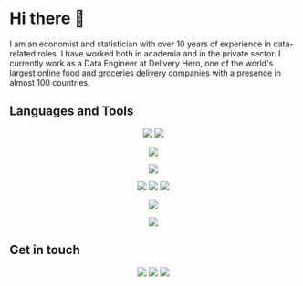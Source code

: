 # Hi there 👋

I am an economist and statistician with over 10 years of experience in data-related roles. I have worked both in academia and in the private sector. I currently work as a Data Engineer at Delivery Hero, one of the world's largest online food and groceries delivery companies with a presence in almost 100 countries.

## Languages and Tools

<p align="center">
  <img src="https://skills.syvixor.com/api/icons?i=py,r,html,css,js,sql,markdown" />
  <img src="https://skills.syvixor.com/api/icons?i=bash,gitbash,zshell,homebrew" />
</p>
<p align="center">
  <img src="https://skills.syvixor.com/api/icons?i=airflow,flask,django,pytest,numpy,regex" />
</p>
<p align="center">
  <img src="https://skills.syvixor.com/api/icons?perline=15&i=git,github,githubactions,githubpages" />
</p>
<p align="center">
  <img src="https://skills.syvixor.com/api/icons?perline=15&i=linux,macos,windows" />
  <img src="https://skills.syvixor.com/api/icons?perline=15&i=terraform,docker" />
  <img src="https://skills.syvixor.com/api/icons?perline=15&i=googlecloud,googlebigquery" />
</p>
<p align="center">
  <img src="https://skills.syvixor.com/api/icons?perline=15&i=yaml,json,toml" />
</p>
<p align="center">
  <img src="https://skills.syvixor.com/api/icons?perline=15&i=slack,trello,stackoverflow,jira,confluence" />
</p>

## Get in touch

<p align="center">
  <a href="https://www.linkedin.com/in/danielczarnievicz/" style="text-decoration:none;" >
    <img src="https://skills.syvixor.com/api/icons?perline=15&i=linkedin" />
  </a>
  <a href="https://stackoverflow.com/users/5908830/daniel" style="text-decoration:none;" >
    <img src="https://skills.syvixor.com/api/icons?perline=15&i=stackoverflow" />
  </a>
  <a href="https://github.com/daczarne" style="text-decoration:none;" >
    <img src="https://skills.syvixor.com/api/icons?perline=15&i=github" />
  </a>
</p>
